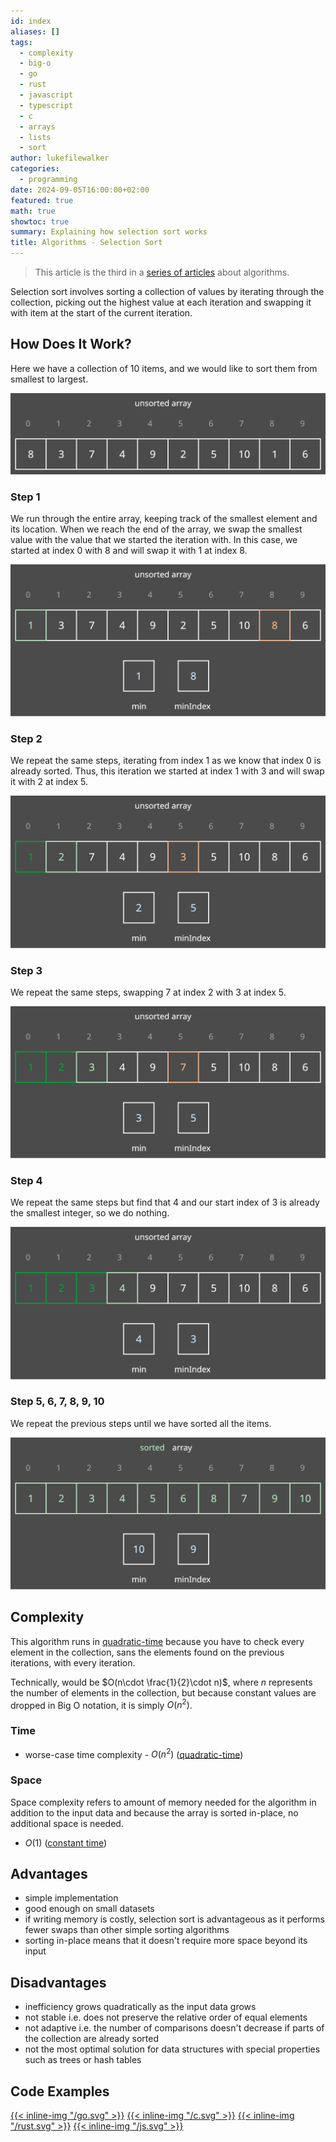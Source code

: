 ```yaml
---
id: index
aliases: []
tags:
  - complexity
  - big-o
  - go
  - rust
  - javascript
  - typescript
  - c
  - arrays
  - lists
  - sort
author: lukefilewalker
categories:
  - programming
date: 2024-09-05T16:00:00+02:00
featured: true
math: true
showtoc: true
summary: Explaining how selection sort works
title: Algorithms - Selection Sort
---
```

> This article is the third in a [series of articles](/category/programming/general/algorithms/) about algorithms.

Selection sort involves sorting a collection of values by iterating through the collection, picking out the highest value at each iteration and swapping it with item at the start of the current iteration.

## How Does It Work?

Here we have a collection of 10 items, and we would like to sort them from smallest to largest.

![selection-sort](_resources/selection-sort.svg)

### Step 1

We run through the entire array, keeping track of the smallest element and its location. When we reach the end of the array, we swap the smallest value with the value that we started the iteration with. In this case, we started at index 0 with 8 and will swap it with 1 at index 8.

![selection-sort-step1](_resources/selection-sort-1.svg)

### Step 2

We repeat the same steps, iterating from index 1 as we know that index 0 is already sorted. Thus, this iteration we started at index 1 with 3 and will swap it with 2 at index 5.

![selection-sort-step2](_resources/selection-sort-2.svg)

### Step 3

We repeat the same steps, swapping 7 at index 2 with 3 at index 5.

![selection-sort-step3](_resources/selection-sort-3.svg)

### Step 4

We repeat the same steps but find that 4 and our start index of 3 is already the smallest integer, so we do nothing.

![selection-sort-step4](_resources/selection-sort-4.svg)

### Step 5, 6, 7, 8, 9, 10

We repeat the previous steps until we have sorted all the items.

![selection-sort-step5](_resources/selection-sort-5.svg)

## Complexity

This algorithm runs in [quadratic-time](articles/programming/general/understanding-big-o/_resources/quadratic-time.md) because you have to check every element in the collection, sans the elements found on the previous iterations, with every iteration.

Technically, would be $O(n\cdot \frac{1}{2}\cdot n)$, where $n$ represents the number of elements in the collection, but because constant values are dropped in Big O notation, it is simply $O(n^2)$.

### Time

- worse-case time complexity - $O(n^2)$ ([quadratic-time](articles/programming/general/understanding-big-o/_resources/quadratic-time.md))

### Space

Space complexity refers to amount of memory needed for the algorithm in addition to the input data and because the array is sorted in-place, no additional space is needed.

- $O(1)$ ([constant time](/category/programming/general/understanding-big-o#constant-time-or-o1))

## Advantages

- simple implementation
- good enough on small datasets
- if writing memory is costly, selection sort is advantageous as it performs fewer swaps than other simple sorting algorithms
- sorting in-place means that it doesn't require more space beyond its input

## Disadvantages

- inefficiency grows quadratically as the input data grows
- not stable i.e. does not preserve the relative order of equal elements
- not adaptive i.e. the number of comparisons doesn't decrease if parts of the collection are already sorted
- not the most optimal solution for data structures with special properties such as trees or hash tables

## Code Examples

[{{< inline-img "/go.svg" >}}](https://github.com/claudemuller/algorithms/tree/master/sorting-algorithms/selection-sort/go)
[{{< inline-img "/c.svg" >}}](https://github.com/claudemuller/algorithms/tree/master/sorting-algorithms/selection-sort/c)
[{{< inline-img "/rust.svg" >}}](https://github.com/claudemuller/algorithms/tree/master/sorting-algorithms/selection-sort/rust)
[{{< inline-img "/js.svg" >}}](https://github.com/claudemuller/algorithms/tree/master/sorting-algorithms/selection-sort/js)
